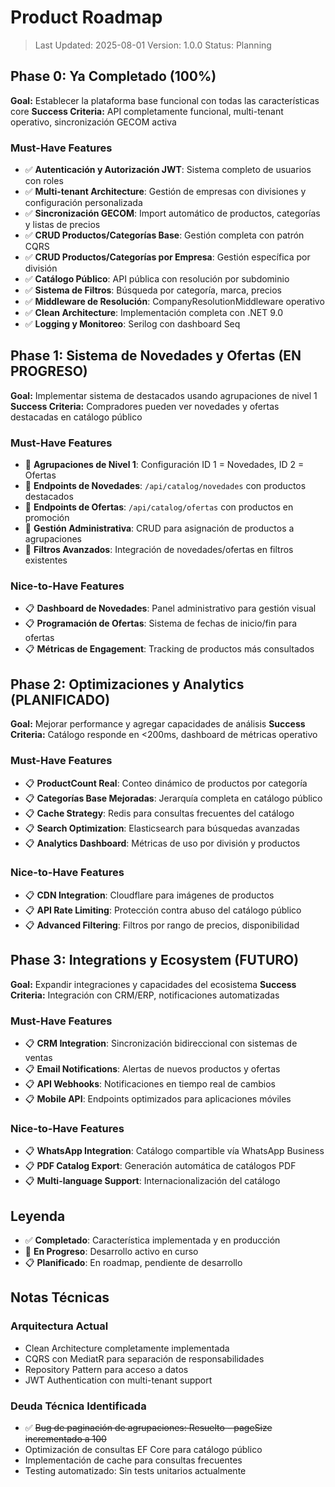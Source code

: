 # Product Roadmap

> Last Updated: 2025-08-01
> Version: 1.0.0
> Status: Planning

## Phase 0: Ya Completado (100%)

**Goal:** Establecer la plataforma base funcional con todas las características core
**Success Criteria:** API completamente funcional, multi-tenant operativo, sincronización GECOM activa

### Must-Have Features

- ✅ **Autenticación y Autorización JWT**: Sistema completo de usuarios con roles
- ✅ **Multi-tenant Architecture**: Gestión de empresas con divisiones y configuración personalizada
- ✅ **Sincronización GECOM**: Import automático de productos, categorías y listas de precios
- ✅ **CRUD Productos/Categorías Base**: Gestión completa con patrón CQRS
- ✅ **CRUD Productos/Categorías por Empresa**: Gestión específica por división
- ✅ **Catálogo Público**: API pública con resolución por subdominio
- ✅ **Sistema de Filtros**: Búsqueda por categoría, marca, precios
- ✅ **Middleware de Resolución**: CompanyResolutionMiddleware operativo
- ✅ **Clean Architecture**: Implementación completa con .NET 9.0
- ✅ **Logging y Monitoreo**: Serilog con dashboard Seq

## Phase 1: Sistema de Novedades y Ofertas (EN PROGRESO)

**Goal:** Implementar sistema de destacados usando agrupaciones de nivel 1
**Success Criteria:** Compradores pueden ver novedades y ofertas destacadas en catálogo público

### Must-Have Features

- 🔄 **Agrupaciones de Nivel 1**: Configuración ID 1 = Novedades, ID 2 = Ofertas
- 🔄 **Endpoints de Novedades**: `/api/catalog/novedades` con productos destacados
- 🔄 **Endpoints de Ofertas**: `/api/catalog/ofertas` con productos en promoción
- 🔄 **Gestión Administrativa**: CRUD para asignación de productos a agrupaciones
- 🔄 **Filtros Avanzados**: Integración de novedades/ofertas en filtros existentes

### Nice-to-Have Features

- 📋 **Dashboard de Novedades**: Panel administrativo para gestión visual
- 📋 **Programación de Ofertas**: Sistema de fechas de inicio/fin para ofertas
- 📋 **Métricas de Engagement**: Tracking de productos más consultados

## Phase 2: Optimizaciones y Analytics (PLANIFICADO)

**Goal:** Mejorar performance y agregar capacidades de análisis
**Success Criteria:** Catálogo responde en <200ms, dashboard de métricas operativo

### Must-Have Features

- 📋 **ProductCount Real**: Conteo dinámico de productos por categoría
- 📋 **Categorías Base Mejoradas**: Jerarquía completa en catálogo público
- 📋 **Cache Strategy**: Redis para consultas frecuentes del catálogo
- 📋 **Search Optimization**: Elasticsearch para búsquedas avanzadas
- 📋 **Analytics Dashboard**: Métricas de uso por división y productos

### Nice-to-Have Features

- 📋 **CDN Integration**: Cloudflare para imágenes de productos
- 📋 **API Rate Limiting**: Protección contra abuso del catálogo público
- 📋 **Advanced Filtering**: Filtros por rango de precios, disponibilidad

## Phase 3: Integrations y Ecosystem (FUTURO)

**Goal:** Expandir integraciones y capacidades del ecosistema
**Success Criteria:** Integración con CRM/ERP, notificaciones automatizadas

### Must-Have Features

- 📋 **CRM Integration**: Sincronización bidireccional con sistemas de ventas
- 📋 **Email Notifications**: Alertas de nuevos productos y ofertas
- 📋 **API Webhooks**: Notificaciones en tiempo real de cambios
- 📋 **Mobile API**: Endpoints optimizados para aplicaciones móviles

### Nice-to-Have Features

- 📋 **WhatsApp Integration**: Catálogo compartible vía WhatsApp Business
- 📋 **PDF Catalog Export**: Generación automática de catálogos PDF
- 📋 **Multi-language Support**: Internacionalización del catálogo

## Leyenda

- ✅ **Completado**: Característica implementada y en producción
- 🔄 **En Progreso**: Desarrollo activo en curso
- 📋 **Planificado**: En roadmap, pendiente de desarrollo

## Notas Técnicas

### Arquitectura Actual
- Clean Architecture completamente implementada
- CQRS con MediatR para separación de responsabilidades
- Repository Pattern para acceso a datos
- JWT Authentication con multi-tenant support

### Deuda Técnica Identificada
- ✅ ~~Bug de paginación de agrupaciones: Resuelto - pageSize incrementado a 100~~
- Optimización de consultas EF Core para catálogo público  
- Implementación de cache para consultas frecuentes
- Testing automatizado: Sin tests unitarios actualmente